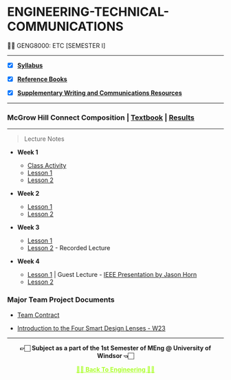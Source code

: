 # ENGINEERING-TECHNICAL-COMMUNICATIONS

👍🏻 GENG8000: ETC [SEMESTER I]
 
---
 
 - [X] **[Syllabus](https://github.com/Amey-Thakur/ENGINEERING-MATHEMATICS/blob/main/GENG%208010%20%E2%80%93%20Engineering%20Mathematics.pdf)**
 
 - [X] **[Reference Books](https://github.com/Amey-Thakur/ENGINEERING-TECHNICAL-COMMUNICATIONS/tree/main/Reference%20Books)**
 
 - [X] **[Supplementary Writing and Communications Resources](https://github.com/Amey-Thakur/ENGINEERING-TECHNICAL-COMMUNICATIONS/tree/main/Supplementary%20Writing%20and%20Communications%20Resources)**

---

### McGrow Hill Connect Composition | [Textbook](https://github.com/Amey-Thakur/ENGINEERING-TECHNICAL-COMMUNICATIONS/blob/main/McGraw%20Hill%20Connect/McGraw-Hill%20Connect%20Composition%205e.pdf) | [Results](https://github.com/Amey-Thakur/ENGINEERING-TECHNICAL-COMMUNICATIONS/blob/main/McGraw%20Hill%20Connect/Results%20GENG%208000%20in%20Connect.pdf)

---

>Lecture Notes

- **Week 1**

   - [Class Activity](https://github.com/Amey-Thakur/ENGINEERING-TECHNICAL-COMMUNICATIONS/tree/main/Week%201/Class%20Activity) 
   - [Lesson 1](https://github.com/Amey-Thakur/ENGINEERING-TECHNICAL-COMMUNICATIONS/blob/main/Week%201/Week%201%2C%20Lesson%201%20W23%20(Thursday).pdf)
   - [Lesson 2](https://github.com/Amey-Thakur/ENGINEERING-TECHNICAL-COMMUNICATIONS/blob/main/Week%201/Week%201%2C%20Lesson%202%20W23%20(Tuesday).pdf)
 

- **Week 2**
  
   - [Lesson 1](https://github.com/Amey-Thakur/ENGINEERING-TECHNICAL-COMMUNICATIONS/blob/main/Week%202/Week%202%2C%20Lesson%201%20W23%20(Thursday).pdf)
   - [Lesson 2](https://github.com/Amey-Thakur/ENGINEERING-TECHNICAL-COMMUNICATIONS/blob/main/Week%202/Week%202%2C%20Lesson%202%20W23%20(Tuesday).pdf)


- **Week 3**

   - [Lesson 1](https://github.com/Amey-Thakur/ENGINEERING-TECHNICAL-COMMUNICATIONS/blob/main/Week%203/Week%203%2C%20Lesson%201%20W23%20(Thursday).pdf)
   - [Lesson 2](https://github.com/Amey-Thakur/ENGINEERING-TECHNICAL-COMMUNICATIONS/blob/main/Week%203/Week%203%2C%20Lesson%202%20Asynchronous%20Content%20-%20Project%20Project%20Description%20Overview.mp4) - Recorded Lecture
 
 
- **Week 4**

   - [Lesson 1](https://github.com/Amey-Thakur/ENGINEERING-TECHNICAL-COMMUNICATIONS/blob/main/Week%204/Week%204%2C%20Lesson%201%20W23%20(Thursday).pdf) | Guest Lecture - [IEEE Presentation by Jason Horn](https://github.com/Amey-Thakur/ENGINEERING-TECHNICAL-COMMUNICATIONS/blob/main/Week%204/IEEE%20Engineering%20Presentation%20(Jason%20Horn).pdf)
   - [Lesson 2]()


### Major Team Project Documents

 - [Team Contract](https://github.com/Amey-Thakur/ENGINEERING-TECHNICAL-COMMUNICATIONS/blob/main/Major%20Team%20Project%20Documents/Team%20Contract%20.pdf)

 - [Introduction to the Four Smart Design Lenses - W23](https://github.com/Amey-Thakur/ENGINEERING-TECHNICAL-COMMUNICATIONS/blob/main/Major%20Team%20Project%20Documents/Introduction%20to%20the%20Four%20Smart%20Design%20Lenses%20-%20W23.pdf)

---

<p align="center"> <b> 👉🏻 Subject as a part of the 1st Semester of MEng @ University of Windsor 👈🏻 <b> </p>
 
<p align="center"><a href='https://github.com/Amey-Thakur/MENG-COMPUTER-ENGINEERING', style='color: greenyellow;'> ✌🏻 Back To Engineering ✌🏻</p>
